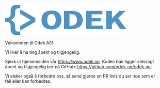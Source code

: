 ![Odek AS logo](./logo.svg)

Velkommen til Odek AS!

Vi liker å ha ting åpent og tilgjengelig.

Sjekk ut hjemmesiden vår https://www.odek.no. Koden bak ligger selvsagt åpent og tilgjengelig her på GitHub: https://github.com/odek-no/odek-no.

Vi elsker også å forbedre oss, så send gjerne en PR hvis du ser noe som er feil eller kan forbedres.
